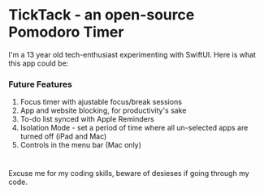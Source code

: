 # TickTack - an open-source Pomodoro Timer

I'm a 13 year old tech-enthusiast experimenting with SwiftUI. Here is what this app could be:

### Future Features

1. Focus timer with ajustable focus/break sessions
2. App and website blocking, for productivity's sake
3. To-do list synced with Apple Reminders
4. Isolation Mode - set a period of time where all un-selected apps are turned off (iPad and Mac)
5. Controls in the menu bar (Mac only)

#

Excuse me for my coding skills, beware of desieses if going through my code.
